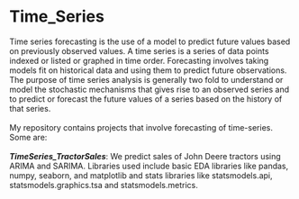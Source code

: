 # Time_Series
Time series forecasting is the use of a model to predict future values based on previously observed
values. A time series is a series of data points indexed or listed or graphed in time order. Forecasting involves taking models fit on historical data and using them to predict future observations. The purpose of time series analysis is generally two fold to understand or model the stochastic mechanisms that gives rise to an observed series and to predict or forecast the future values of a series
based on the history of that series. </br>
</br>
My repository contains projects that involve forecasting of time-series. Some are: </br> </br>
***TimeSeries_TractorSales***: We predict sales of John Deere tractors using ARIMA and SARIMA. Libraries used include basic EDA libraries like pandas, numpy, seaborn, and matplotlib and stats libraries like statsmodels.api, statsmodels.graphics.tsa and statsmodels.metrics.
